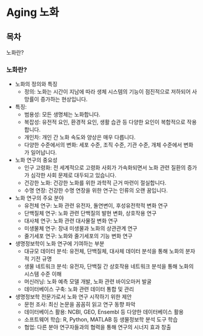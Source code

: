 # **Aging** 노화

## 목차

노화란?


### 노화란?

* 노화의 정의와 특징
    * 정의: 노화는 시간이 지남에 따라 생체 시스템의 기능이 점진적으로 저하되어 사망률이 증가하는 현상입니다.
* 특징:
    * 범용성: 모든 생명체는 노화합니다.
    * 복잡성: 유전적 요인, 환경적 요인, 생활 습관 등 다양한 요인이 복합적으로 작용합니다.
    * 개인차: 개인 간 노화 속도와 양상은 매우 다릅니다.
    * 다양한 수준에서의 변화: 세포 수준, 조직 수준, 기관 수준, 개체 수준에서 변화가 일어납니다.
* 노화 연구의 중요성
    * 인구 고령화: 전 세계적으로 고령화 사회가 가속화되면서 노화 관련 질환의 증가가 심각한 사회 문제로 대두되고 있습니다.
    * 건강한 노화: 건강한 노화를 위한 과학적 근거 마련이 절실합니다.
    * 수명 연장: 건강한 수명 연장을 위한 연구는 인류의 오랜 꿈입니다.
* 노화 연구의 주요 분야
    * 유전체 연구: 노화 관련 유전자, 돌연변이, 후성유전학적 변화 연구
    * 단백질체 연구: 노화 관련 단백질의 발현 변화, 상호작용 연구
    * 대사체 연구: 노화 관련 대사물질 변화 연구
    * 미생물체 연구: 장내 미생물과 노화의 상관관계 연구
    * 줄기세포 연구: 노화와 줄기세포의 기능 변화 연구
* 생명정보학이 노화 연구에 기여하는 부분
    * 대규모 데이터 분석: 유전체, 단백질체, 대사체 데이터 분석을 통해 노화의 분자적 기전 규명
    * 생물 네트워크 분석: 유전자, 단백질 간 상호작용 네트워크 분석을 통해 노화의 시스템 수준 이해
    * 머신러닝: 노화 예측 모델 개발, 노화 관련 바이오마커 발굴
    * 데이터베이스 구축: 노화 관련 데이터 통합 및 관리
* 생명정보학 전문가로서 노화 연구 시작하기 위한 제안
    * 문헌 조사: 최신 논문을 꼼꼼히 읽고 연구 동향 파악
    * 데이터베이스 활용: NCBI, GEO, Ensembl 등 다양한 데이터베이스 활용
    * 소프트웨어 학습: R, Python, MATLAB 등 생물정보학 분석 도구 학습
    * 협업: 다른 분야 연구자들과의 협력을 통해 연구의 시너지 효과 창출
